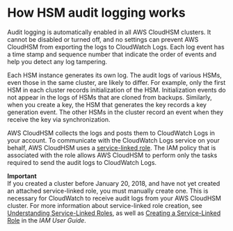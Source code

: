 # How HSM audit logging works<a name="get-audit-logs-from-cloudwatch"></a>

Audit logging is automatically enabled in all AWS CloudHSM clusters\. It cannot be disabled or turned off, and no settings can prevent AWS CloudHSM from exporting the logs to CloudWatch Logs\. Each log event has a time stamp and sequence number that indicate the order of events and help you detect any log tampering\. 

Each HSM instance generates its own log\. The audit logs of various HSMs, even those in the same cluster, are likely to differ\. For example, only the first HSM in each cluster records initialization of the HSM\. Initialization events do not appear in the logs of HSMs that are cloned from backups\. Similarly, when you create a key, the HSM that generates the key records a key generation event\. The other HSMs in the cluster record an event when they receive the key via synchronization\.

AWS CloudHSM collects the logs and posts them to CloudWatch Logs in your account\. To communicate with the CloudWatch Logs service on your behalf, AWS CloudHSM uses a [service\-linked role](service-linked-roles.md)\. The IAM policy that is associated with the role allows AWS CloudHSM to perform only the tasks required to send the audit logs to CloudWatch Logs\.

**Important**  
If you created a cluster before January 20, 2018, and have not yet created an attached service\-linked role, you must manually create one\. This is necessary for CloudWatch to receive audit logs from your AWS CloudHSM cluster\. For more information about service\-linked role creation, see [Understanding Service\-Linked Roles](service-linked-roles.md), as well as [Creating a Service\-Linked Role](https://docs.aws.amazon.com/IAM/latest/UserGuide/using-service-linked-roles.html#create-service-linked-role) in the *IAM User Guide*\.